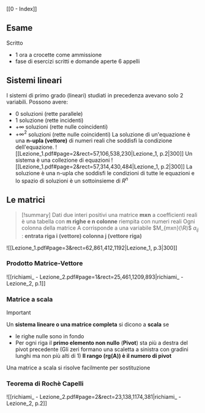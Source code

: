[[0 - Index]]
## Esame
Scritto
- 1 ora a crocette come ammissione
- fase di esercizi scritti e domande aperte
6 appelli

## Sistemi lineari
I sistemi di primo grado (lineari) studiati in precedenza avevano solo 2 variabili.
Possono avere:
- 0 soluzioni (rette parallele)
- 1 soluzione (rette incidenti)
- $+\infty$ soluzioni (rette nulle coincidenti)
- $+\infty^2$ soluzioni (rette nulle coincidenti)
La soluzione di un'equazione è una **n-upla (vettore)** di numeri reali che soddisfi la condizione dell'equazione.
![[Lezione_1.pdf#page=2&rect=57,106,538,230|Lezione_1, p.2|300]]
Un sistema è una collezione di equazioni
![[Lezione_1.pdf#page=2&rect=57,314,430,484|Lezione_1, p.2|300]]
La soluzione è una n-upla che soddisfi le condizioni di tutte le equazioni e lo spazio di soluzioni  è un sottoinsieme di $R^n$
## Le matrici
> [!summary]
> Dati due interi positivi una matrice **mxn** a coefficienti reali è una tabella con **m righe e n colonne** riempita con numeri reali
> Ogni colonna della matrice A corrisponde a una variabile
> $M_{mxn}(\R)$
> $a_{ij}$ : **entrata riga i (vettore) colonna j (vettore riga)**

![[Lezione_1.pdf#page=3&rect=62,861,412,1192|Lezione_1, p.3|300]]
### Prodotto Matrice-Vettore
![[richiami_ - Lezione_2.pdf#page=1&rect=25,461,1209,893|richiami_ - Lezione_2, p.1]]
### Matrice a scala
> [!important]
> Un **sistema lineare o una matrice completa** si dicono a **scala** se 
> - le righe nulle sono in fondo
> - Per ogni riga il **primo elemento non nullo** (**Pivot**) sta più a destra del pivot precedente
> (Gli zeri formano una scaletta a sinistra con gradini lunghi ma non più alti di 1)
> **Il rango (rg(A)) è il numero di pivot**

Una matrice a scala si risolve facilmente per sostituzione
### Teorema di Rochè Capelli
![[richiami_ - Lezione_2.pdf#page=2&rect=23,138,1174,381|richiami_ - Lezione_2, p.2]]
